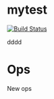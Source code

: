# mytest

[![Build Status](https://travis-ci.org/antonkurbatov/mytest.svg?branch=master)](https://travis-ci.org/antonkurbatov/mytest)

dddd

# Ops
New ops